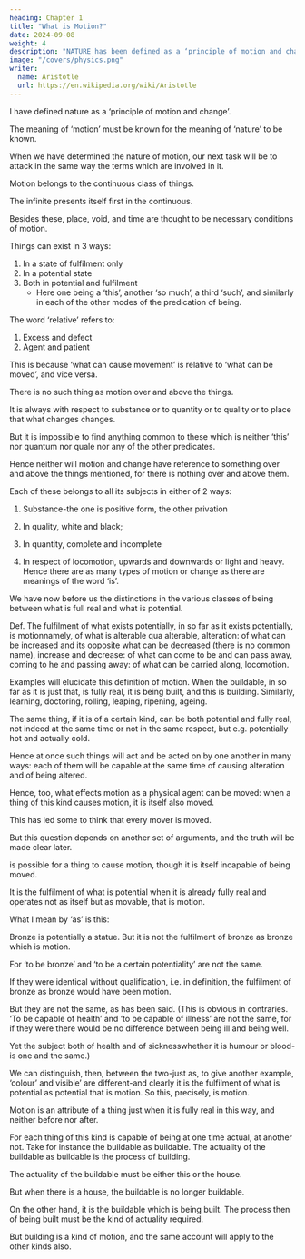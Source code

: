 ```yaml
---
heading: Chapter 1
title: "What is Motion?"
date: 2024-09-08
weight: 4
description: "NATURE has been defined as a ‘principle of motion and change’."
image: "/covers/physics.png"
writer:
  name: Aristotle 
  url: https://en.wikipedia.org/wiki/Aristotle
---
```




I have defined nature as a ‘principle of motion and change’.

The meaning of ‘motion’ must be known for the meaning of ‘nature’ to be known.

When we have determined the nature of motion, our next task will be to attack in the same way the terms which are involved in it.

Motion belongs to the continuous class of things.

The infinite presents itself first in the continuous.

<!-- -that is how it comes about that ‘infinite’ is often used in definitions of the continuous (‘what is infinitely divisible is continuous’).  -->

Besides these, place, void, and time are thought to be necessary conditions of motion.

<!-- This is why, also because the attributes mentioned are common to, and coextensive with, all the objects of our science, we must first take each of them in hand and discuss it. 

For the investigation of special attributes comes after that of the common attributes.

To begin then, as we said, with motion. -->

Things can exist in 3 ways:

1. In a state of fulfilment only
2. In a potential state
3. Both in potential and fulfilment
    - Here one being a ‘this’, another ‘so much’, a third ‘such’, and similarly in each of the other modes of the predication of being.

The word ‘relative’ refers to:

1. Excess and defect
2. Agent and patient

 <!-- and generally what can move and what can be moved.  -->

This is because ‘what can cause movement’ is relative to ‘what can be moved’, and vice versa.

There is no such thing as motion over and above the things.

It is always with respect to substance or to quantity or to quality or to place that what changes changes. 

But it is impossible to find anything common to these which is neither ‘this’ nor quantum nor quale nor any of the other predicates. 

Hence neither will motion and change have reference to something over and above the things mentioned, for there is nothing over and above them.

Each of these belongs to all its subjects in either of 2 ways:

1. Substance-the one is positive form, the other privation

2. In quality, white and black;

3. In quantity, complete and incomplete

4. In respect of locomotion, upwards and downwards or light and heavy. Hence there are as many types of motion or change as there are meanings of the word ‘is’.


We have now before us the distinctions in the various classes of being between what is
full real and what is potential.

Def. The fulfilment of what exists potentially, in so far as it exists potentially, is motionnamely, of what is alterable qua alterable, alteration: of what can be increased and its opposite what can be decreased (there is no common name), increase and decrease: of what can come to be and can pass away, coming to he and passing away: of what can be carried along, locomotion.

Examples will elucidate this definition of motion. When the buildable, in so far as it is just that, is fully real, it is being built, and this is building. Similarly, learning, doctoring, rolling, leaping, ripening, ageing.

The same thing, if it is of a certain kind, can be both potential and fully real, not indeed
at the same time or not in the same respect, but e.g. potentially hot and actually cold.

Hence at once such things will act and be acted on by one another in many ways: each of them will be capable at the same time of causing alteration and of being altered. 

Hence, too, what effects motion as a physical agent can be moved: when a thing of this kind causes motion, it is itself also moved.

This has led some to think that every mover is moved.

But this question depends on another set of arguments, and the truth will be made clear later.

is possible for a thing to cause motion, though it is itself incapable of being moved.

It is the fulfilment of what is potential when it is already fully real and operates not as
itself but as movable, that is motion. 

What I mean by ‘as’ is this:

Bronze is potentially a statue. But it is not the fulfilment of bronze as bronze which is
motion. 

For ‘to be bronze’ and ‘to be a certain potentiality’ are not the same.

If they were identical without qualification, i.e. in definition, the fulfilment of bronze as
bronze would have been motion. 

But they are not the same, as has been said. (This is obvious in contraries. ‘To be capable of health’ and ‘to be capable of illness’ are not the same, for if they were there would be no difference between being ill and being well. 

Yet the subject both of health and of sicknesswhether it is humour or blood-is one and the
same.) 

We can distinguish, then, between the two-just as, to give another example, ‘colour’ and visible’ are different-and clearly it is the fulfilment of what is potential as potential that is motion. So this, precisely, is motion.

Motion is an attribute of a thing just when it is fully real in this way, and neither before nor after.

For each thing of this kind is capable of being at one time actual, at another not. Take for instance the buildable as buildable. The actuality of the buildable as buildable is the process of building.

The actuality of the buildable must be either this or the house.

But when there is a house, the buildable is no longer buildable.

On the other hand, it is the buildable which is being built. The process then of being built must be the kind of actuality required.

But building is a kind of motion, and the same account will apply to the other kinds also.
